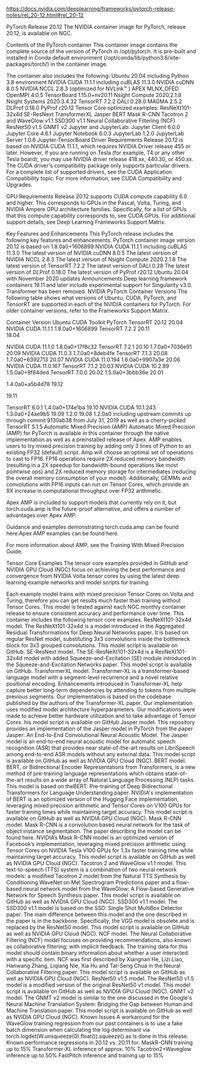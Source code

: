 https://docs.nvidia.com/deeplearning/frameworks/pytorch-release-notes/rel_20-12.html#rel_20-12


PyTorch Release 20.12
The NVIDIA container image for PyTorch, release 20.12, is available on NGC.

Contents of the PyTorch container
This container image contains the complete source of the version of PyTorch in /opt/pytorch. It is pre-built and installed in Conda default environment (/opt/conda/lib/python3.6/site-packages/torch/) in the container image.

The container also includes the following:
Ubuntu 20.04 including Python 3.8 environment
NVIDIA CUDA 11.1.1 including cuBLAS 11.3.0
NVIDIA cuDNN 8.0.5
NVIDIA NCCL 2.8.3 (optimized for NVLink™ )
APEX
MLNX_OFED
OpenMPI 4.0.5
TensorBoard 1.15.0+nv20.11
Nsight Compute 2020.2.1.8
Nsight Systems 2020.3.4.32
TensorRT 7.2.2
DALI 0.28.0
MAGMA 2.5.2
DLProf 0.18.0
PyProf r20.12
Tensor Core optimized examples:
ResNeXt101-32x4d
SE-ResNext
TransformerXL
Jasper
BERT
Mask R-CNN
Tacotron 2 and WaveGlow v1.1
SSD300 v1.1
Neural Collaborative Filtering (NCF)
ResNet50 v1.5
GNMT v2
Jupyter and JupyterLab:
Jupyter Client 6.0.0
Jupyter Core 4.6.1
Jupyter Notebook 6.0.3
JupyterLab 1.2.0
JupyterLab Server 1.0.6
Jupyter-TensorBoard
Driver Requirements
Release 20.12 is based on NVIDIA CUDA 11.1.1, which requires NVIDIA Driver release 455 or later. However, if you are running on Tesla (for example, T4 or any other Tesla board), you may use NVIDIA driver release 418.xx, 440.30, or 450.xx. The CUDA driver's compatibility package only supports particular drivers. For a complete list of supported drivers, see the CUDA Application Compatibility topic. For more information, see CUDA Compatibility and Upgrades.

GPU Requirements
Release 20.12 supports CUDA compute capability 6.0 and higher. This corresponds to GPUs in the Pascal, Volta, Turing, and NVIDIA Ampere GPU architecture families. Specifically, for a list of GPUs that this compute capability corresponds to, see CUDA GPUs. For additional support details, see Deep Learning Frameworks Support Matrix.

Key Features and Enhancements
This PyTorch release includes the following key features and enhancements.
PyTorch container image version 20.12 is based on 1.8.0a0+1606899
NVIDIA CUDA 11.1.1 including cuBLAS 11.3.0
The latest version of NVIDIA cuDNN 8.0.5
The latest version of NVIDIA NCCL 2.8.3
The latest version of Nsight Compute 2020.2.1.8
The latest version of TensorRT 7.2.2
The latest version of DALI 0.28
The latest version of DLProf 0.18.0
The latest version of PyProf r20.12
Ubuntu 20.04 with November 2020 updates
Announcements
Deep learning framework containers 19.11 and later include experimental support for Singularity v3.0.
Transformer has been removed.
NVIDIA PyTorch Container Versions
The following table shows what versions of Ubuntu, CUDA, PyTorch, and TensorRT are supported in each of the NVIDIA containers for PyTorch. For older container versions, refer to the Frameworks Support Matrix.

Container Version	Ubuntu	CUDA Toolkit	PyTorch	TensorRT
20.12	20.04	NVIDIA CUDA 11.1.1	1.8.0a0+1606899	TensorRT 7.2.2
20.11	
18.04

NVIDIA CUDA 11.1.0	1.8.0a0+17f8c32	TensorRT 7.2.1
20.10	1.7.0a0+7036e91
20.09	NVIDIA CUDA 11.0.3	1.7.0a0+8deb4fe	TensorRT 7.1.3
20.08	1.7.0a0+6392713
20.07	NVIDIA CUDA 11.0.194	1.6.0a0+9907a3e
20.06	NVIDIA CUDA 11.0.167	TensorRT 7.1.2
20.03	NVIDIA CUDA 10.2.89	1.5.0a0+8f84ded	TensorRT 7.0.0
20.02	1.5.0a0+3bbb36e
20.01

1.4.0a0+a5b4d78
19.12

19.11

TensorRT 6.0.1
1.4.0a0+174e1ba
19.10	NVIDIA CUDA 10.1.243	1.3.0a0+24ae9b5
19.09	1.2.0
19.08	1.2.0a0 including upstream commits up through commit 9130ab38 from July 31, 2019 as well as a cherry-picked	TensorRT 5.1.5
Automatic Mixed Precision (AMP)
Automatic Mixed Precision (AMP) for PyTorch is available in this container through the native implementation as well as a preinstalled release of Apex. AMP enables users to try mixed precision training by adding only 3 lines of Python to an existing FP32 (default) script. Amp will choose an optimal set of operations to cast to FP16. FP16 operations require 2X reduced memory bandwidth (resulting in a 2X speedup for bandwidth-bound operations like most pointwise ops) and 2X reduced memory storage for intermediates (reducing the overall memory consumption of your model). Additionally, GEMMs and convolutions with FP16 inputs can run on Tensor Cores, which provide an 8X increase in computational throughput over FP32 arithmetic.

Apex AMP is included to support models that currently rely on it, but torch.cuda.amp is the future-proof alternative, and offers a number of advantages over Apex AMP.

Guidance and examples demonstrating torch.cuda.amp can be found here.Apex AMP examples can be found here.

For more information about AMP, see the Training With Mixed Precision Guide.

Tensor Core Examples
The tensor core examples provided in GitHub and NVIDIA GPU Cloud (NGC) focus on achieving the best performance and convergence from NVIDIA Volta tensor cores by using the latest deep learning example networks and model scripts for training.

Each example model trains with mixed precision Tensor Cores on Volta and Turing, therefore you can get results much faster than training without Tensor Cores. This model is tested against each NGC monthly container release to ensure consistent accuracy and performance over time. This container includes the following tensor core examples.
ResNeXt101-32x4d model. The ResNeXt101-32x4d is a model introduced in the Aggregated Residual Transformations for Deep Neural Networks paper. It is based on regular ResNet model, substituting 3x3 convolutions inside the bottleneck block for 3x3 grouped convolutions. This model script is available on GitHub.
SE-ResNext model. The SE-ResNeXt101-32x4d is a ResNeXt101-32x4d model with added Squeeze-and-Excitation (SE) module introduced in the Squeeze-and-Excitation Networks paper. This model script is available on GitHub.
TransformerXL model. Transformer-XL is a transformer-based language model with a segment-level recurrence and a novel relative positional encoding. Enhancements introduced in Transformer-XL help capture better long-term dependencies by attending to tokens from multiple previous segments. Our implementation is based on the codebase published by the authors of the Transformer-XL paper. Our implementation uses modified model architecture hyperparameters. Our modifications were made to achieve better hardware utilization and to take advantage of Tensor Cores. his model script is available on GitHub
Jasper model. This repository provides an implementation of the Jasper model in PyTorch from the paper Jasper: An End-to-End Convolutional Neural Acoustic Model. The Jasper model is an end-to-end neural acoustic model for automatic speech recognition (ASR) that provides near state-of-the-art results on LibriSpeech among end-to-end ASR models without any external data. This model script is available on GitHub as well as NVIDIA GPU Cloud (NGC).
BERT model. BERT, or Bidirectional Encoder Representations from Transformers, is a new method of pre-training language representations which obtains state-of-the-art results on a wide array of Natural Language Processing (NLP) tasks. This model is based on theBERT: Pre-training of Deep Bidirectional Transformers for Language Understanding paper. NVIDIA's implementation of BERT is an optimized version of the Hugging Face implementation, leveraging mixed precision arithmetic and Tensor Cores on V100 GPUs for faster training times while maintaining target accuracy. This model script is available on GitHub as well as NVIDIA GPU Cloud (NGC).
Mask R-CNN model. Mask R-CNN is a convolution based neural network for the task of object instance segmentation. The paper describing the model can be found here. NVIDIA’s Mask R-CNN model is an optimized version of Facebook’s implementation, leveraging mixed precision arithmetic using Tensor Cores on NVIDIA Tesla V100 GPUs for 1.3x faster training time while maintaining target accuracy. This model script is available on GitHub as well as NVIDIA GPU Cloud (NGC).
Tacotron 2 and WaveGlow v1.1 model. This text-to-speech (TTS) system is a combination of two neural network models: a modified Tacotron 2 model from the Natural TTS Synthesis by Conditioning WaveNet on Mel Spectrogram Predictions paper and a flow-based neural network model from the WaveGlow: A Flow-based Generative Network for Speech Synthesis paper. This model script is available on GitHub as well as NVIDIA GPU Cloud (NGC).
SSD300 v1.1 model. The SSD300 v1.1 model is based on the SSD: Single Shot MultiBox Detector paper. The main difference between this model and the one described in the paper is in the backbone. Specifically, the VGG model is obsolete and is replaced by the ResNet50 model. This model script is available on GitHub as well as NVIDIA GPU Cloud (NGC).
NCF model. The Neural Collaborative Filtering (NCF) model focuses on providing recommendations, also known as collaborative filtering; with implicit feedback. The training data for this model should contain binary information about whether a user interacted with a specific item. NCF was first described by Xiangnan He, Lizi Liao, Hanwang Zhang, Liqiang Nie, Xia Hu and Tat-Seng Chua in the Neural Collaborative Filtering paper. This model script is available on GitHub as well as NVIDIA GPU Cloud (NGC).
ResNet50 v1.5 model. The ResNet50 v1.5 model is a modified version of the original ResNet50 v1 model. This model script is available on GitHub as well as NVIDIA GPU Cloud (NGC).
GNMT v2 model. The GNMT v2 model is similar to the one discussed in the Google's Neural Machine Translation System: Bridging the Gap between Human and Machine Translation paper. This model script is available on GitHub as well as NVIDIA GPU Cloud (NGC).
Known Issues
A workaround for the WaveGlow training regression from our past containers is to use a fake batch dimension when calculating the log determinant via torch.logdet(W.unsqueeze(0).float()).squeeze() as is done in this release.
Known performance regressions in 20.12 vs. 20.11 for:
MaskR-CNN training up to 15%
Transformer-XL inference of approx. 10%
Tacotron2+Waveglow inference up to 50%
FastPitch inference and training up to 15%
